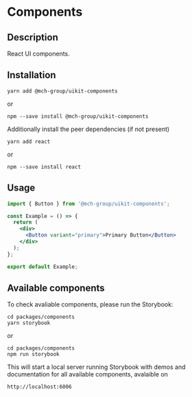 # Components

## Description

React UI components.

## Installation

```
yarn add @mch-group/uikit-components
```
or
```
npm --save install @mch-group/uikit-components
```

Additionally install the peer dependencies (if not present)

```
yarn add react
```
or
```
npm --save install react
```

## Usage

```jsx
import { Button } from '@mch-group/uikit-components';

const Example = () => {
  return (
    <div>
      <Button variant="primary">Primary Button</Button>
    </div>
  );
};

export default Example;
```

## Available components

To check avaliable components, please run the Storybook:

```
cd packages/components
yarn storybook
```
or 
```
cd packages/components
npm run storybook
```

This will start a local server running Storybook with demos and documentation for all available components, avalaible on 

```
http://localhost:6006
```